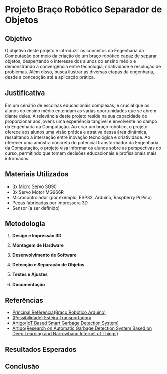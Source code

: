 # Projeto Braço Robótico Separador de Objetos

## Objetivo

O objetivo deste projeto é introduzir os conceitos da Engenharia da Computação por meio da criação de um braço robótico capaz de separar objetos, despertando o interesse dos alunos do ensino médio e demonstrando a convergência entre tecnologia, criatividade e resolução de problemas. Além disso, busca ilustrar as diversas etapas da engenharia, desde a concepção até a aplicação prática.

## Justificativa

Em um cenário de escolhas educacionais complexas, é crucial que os alunos do ensino médio entendam as várias oportunidades que se abrem diante deles. A relevância deste projeto reside na sua capacidade de proporcionar aos jovens uma experiência tangível e envolvente no campo da Engenharia da Computação. Ao criar um braço robótico, o projeto oferece aos alunos uma visão prática e atrativa dessa área dinâmica, ressaltando a interseção entre inovação tecnológica e criatividade. Ao oferecer uma amostra concreta do potencial transformador da Engenharia da Computação, o projeto visa informar os alunos sobre as perspectivas do curso, permitindo que tomem decisões educacionais e profissionais mais informadas.

## Materiais Utilizados

- 3x Micro Servo SG90
- 3x Servo Motor MG966R
- Microcontrolador (por exemplo, ESP32, Arduino, Raspberry Pi Pico)
- Peças fabricadas por impressora 3D
- Sensor (a ser definido)

## Metodologia

1. **Design e Impressão 3D** 

2. **Montagem de Hardware** 

3. **Desenvolvimento de Software** 

4. **Detecção e Separação de Objetos**

5. **Testes e Ajustes** 

6. **Documentação** 

## Referências

- [Principal Refêrencia(Braço Robótico Arduino)](https://howtomechatronics.com/tutorials/arduino/diy-arduino-robot-arm-with-smartphone-control/#google_vignette)
- [(Possibilidade) Esteira Transportadora](https://www.youtube.com/watch?v=OE0KXrunzm4)
- [Artigo(IoT Based Smart Garbage Detection System)](https://d1wqtxts1xzle7.cloudfront.net/54339451/IRJET-V3I1227-libre.pdf?1504593104=&response-content-disposition=inline%3B+filename%3DIoT_Based_Smart_Garbage_Detection_System.pdf&Expires=1693531021&Signature=dbLfTaLFkrQBJgyD15jKsV3T2srdpCvxv1nnijaqtl-ErTR0JkxSt9J801z2Qb42UdhfbQ3G7GzR69VHWyo2z7v~yXJcYGvC070ZsNKbqtXMDLTsCJ7o2TSaNMOZqGb-hk4Nd2W93U38Ura1oiHBQZCB0H2n9XG4wPEIzZIDmYQAe8wlX-3I1bTA14QJh8fUnBf41g0Z7yg2DzDSp1F8gc7cx7wjDxkBpZG3oax-hVDYr0sYCfsEyViSSFxndSb6mGY2nimJ98RpLfer~tpE-NUJd0-T7TQ1qhA6imnsrgZrdc-pWKqpo6RGiOrDuPAZ12w82tp3njkZzGWAyCF5AQ__&Key-Pair-Id=APKAJLOHF5GGSLRBV4ZA)
- [Artigo(Research on Automatic Garbage Detection System Based on Deep Learning and Narrowband Internet of Things)](https://iopscience.iop.org/article/10.1088/1742-6596/1069/1/012032)

## Resultados Esperados

## Conclusão
